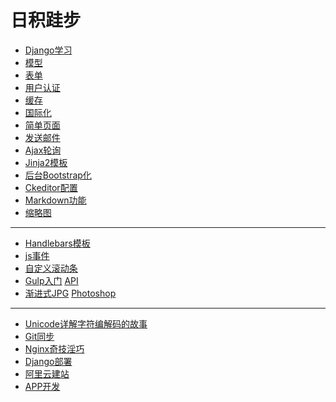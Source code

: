 日积跬步
===
+ [Django学习](Web)
+ [模型](QuerySet)
+ [表单](Form)
+ [用户认证](Auth)
+ [缓存](Cache)
+ [国际化](I18N)
+ [简单页面](Flatpage)
+ [发送邮件](Email)
+ [Ajax轮询](Ajax)
+ [Jinja2模板](Jinja2)
+ [后台Bootstrap化](Bootstrap)
+ [Ckeditor配置](Ckeditor)
+ [Markdown功能](Markdown)
+ [缩略图](Thumb)
-------
+ [Handlebars模板](handlebars)
+ [js事件](jsSignal)
+ [自定义滚动条](http://manos.malihu.gr/jquery-custom-content-scroller/#configuration-section)
+ [Gulp入门](http://segmentfault.com/a/1190000000372547) [API](http://www.ydcss.com/archives/424)
+ [渐进式JPG](http://www.phperz.com/article/16/0123/38858.html) [Photoshop](http://www.jb51.net/photoshop/182198.html)
-------
+ [Unicode详解](http://www.ruanyifeng.com/blog/2014/12/unicode.html)[字符编解码的故事](http://www.imkevinyang.com/2009/02/%E5%AD%97%E7%AC%A6%E7%BC%96%E8%A7%A3%E7%A0%81%E7%9A%84%E6%95%85%E4%BA%8B%EF%BC%88ascii%EF%BC%8Cansi%EF%BC%8Cunicode%EF%BC%8Cutf-8%E5%8C%BA%E5%88%AB%EF%BC%89.html)
+ [Git同步](Git)
+ [Nginx奇技淫巧](Nginx)
+ [Django部署](Deploy)
+ [阿里云建站](aliyun)
+ [APP开发](WebApp)
